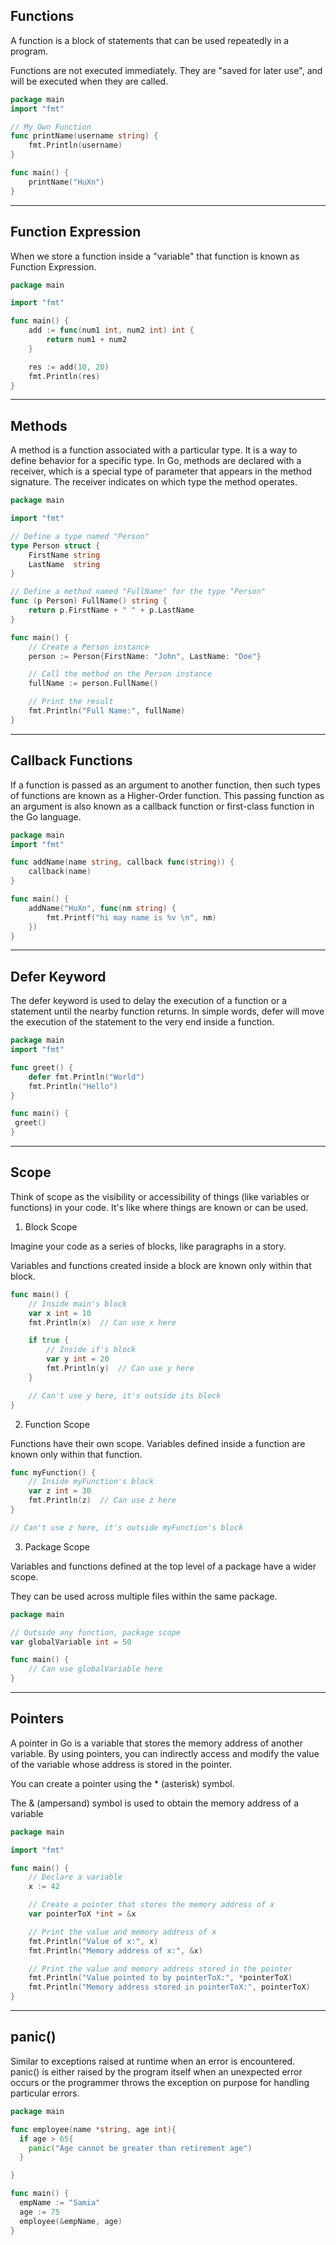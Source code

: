 
## Functions

 A function is a block of statements that can be used repeatedly in a program.

Functions are not executed immediately. They are "saved for later use", and will be executed when they are called.

```go
package main
import "fmt"

// My Own Function
func printName(username string) {
    fmt.Println(username)
}

func main() {
    printName("HuXn")
}
```
---
## Function Expression

When we store a function inside a "variable" that function is known as Function Expression.

```go
package main

import "fmt"

func main() {
	add := func(num1 int, num2 int) int {
		return num1 + num2
	}

	res := add(10, 20)
	fmt.Println(res)
}

```
---
## Methods

A method is a function associated with a particular type. It is a way to define behavior for a specific type. In Go, methods are declared with a receiver, which is a special type of parameter that appears in the method signature. The receiver indicates on which type the method operates.

```go
package main

import "fmt"

// Define a type named "Person"
type Person struct {
    FirstName string
    LastName  string
}

// Define a method named "FullName" for the type "Person"
func (p Person) FullName() string {
    return p.FirstName + " " + p.LastName
}

func main() {
    // Create a Person instance
    person := Person{FirstName: "John", LastName: "Doe"}

    // Call the method on the Person instance
    fullName := person.FullName()

    // Print the result
    fmt.Println("Full Name:", fullName)
}


```

---

## Callback Functions

If a function is passed as an argument to another function, then such types of functions are known as a Higher-Order function. This passing function as an argument is also known as a callback function or first-class function in the Go language.

```go
package main
import "fmt"

func addName(name string, callback func(string)) {
	callback(name)
}

func main() {
	addName("HuXn", func(nm string) {
		fmt.Printf("hi may name is %v \n", nm)
	})
}
```
---
## Defer Keyword

The defer keyword is used to delay the execution of a function or a statement until the nearby function returns. In simple words, defer will move the execution of the statement to the very end inside a function.

```go
package main
import "fmt"

func greet() {
    defer fmt.Println("World")
    fmt.Println("Hello")
}

func main() {
 greet()
}
```
---
## Scope

Think of scope as the visibility or accessibility of things (like variables or functions) in your code. It's like where things are known or can be used.

1. Block Scope

Imagine your code as a series of blocks, like paragraphs in a story.

Variables and functions created inside a block are known only within that block.

```go
func main() {
    // Inside main's block
    var x int = 10
    fmt.Println(x)  // Can use x here

    if true {
        // Inside if's block
        var y int = 20
        fmt.Println(y)  // Can use y here
    }

    // Can't use y here, it's outside its block
}
```

2. Function Scope

Functions have their own scope. Variables defined inside a function are known only within that function.

```go
func myFunction() {
    // Inside myFunction's block
    var z int = 30
    fmt.Println(z)  // Can use z here
}

// Can't use z here, it's outside myFunction's block
```

3. Package Scope

Variables and functions defined at the top level of a package have a wider scope.

They can be used across multiple files within the same package.

```go
package main

// Outside any function, package scope
var globalVariable int = 50

func main() {
    // Can use globalVariable here
}
```

---
## Pointers

A pointer in Go is a variable that stores the memory address of another variable. By using pointers, you can indirectly access and modify the value of the variable whose address is stored in the pointer.

You can create a pointer using the \* (asterisk) symbol.

The & (ampersand) symbol is used to obtain the memory address of a variable

```go
package main

import "fmt"

func main() {
    // Declare a variable
    x := 42

    // Create a pointer that stores the memory address of x
    var pointerToX *int = &x

    // Print the value and memory address of x
    fmt.Println("Value of x:", x)
    fmt.Println("Memory address of x:", &x)

    // Print the value and memory address stored in the pointer
    fmt.Println("Value pointed to by pointerToX:", *pointerToX)
    fmt.Println("Memory address stored in pointerToX:", pointerToX)
}

```
---
## panic()

Similar to exceptions raised at runtime when an error is encountered. panic() is either raised by the program itself when an unexpected error occurs or the programmer throws the exception on purpose for handling particular errors.

```go
package main

func employee(name *string, age int){
  if age > 65{
    panic("Age cannot be greater than retirement age")
  }

}

func main() {
  empName := "Samia"
  age := 75
  employee(&empName, age)
}
```
